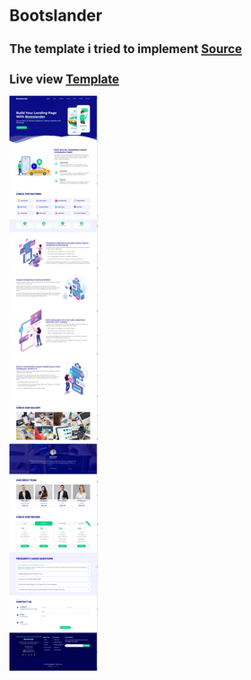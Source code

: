 # Bootslander

## The template i tried to implement [Source](https://bootstrapmade.com/demo/templates/Bootslander)

## Live view [Template](https://bootslander.netlify.app)

![Template](https://github.com/Mustafa-hameed199/template_11/blob/master/dist/assets/img/Bootslander.png?raw=true)